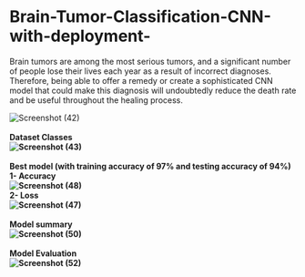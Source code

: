 # Brain-Tumor-Classification-CNN-with-deployment-
Brain tumors are among the most serious tumors, and a significant number of people lose their lives each year as a result of incorrect diagnoses. Therefore, being able to offer a remedy or create a sophisticated CNN model that could make this diagnosis will undoubtedly reduce the death rate and be useful throughout the healing process.

![Screenshot (42)](https://user-images.githubusercontent.com/96621514/202283232-5b27878f-8d70-4281-a207-552580ce841d.png)
<br/>
<br/>
<b> Dataset Classes <b/>
<br/>
![Screenshot (43)](https://user-images.githubusercontent.com/96621514/202283303-d57a5ad8-ab67-45f9-a543-bd9e34033a65.png)
<br/>
<br/>
Best model  (with training accuracy of 97% and testing accuracy of 94%) 
<br/>
1- Accuracy
<br/>
![Screenshot (48)](https://user-images.githubusercontent.com/96621514/202284440-1fecf5c7-7274-424b-9f17-ec7b39f0d56f.png)
<br/>
2- Loss
<br/>
![Screenshot (47)](https://user-images.githubusercontent.com/96621514/202284470-00510c4b-7449-468f-95d5-b9ce0ae2807b.png)
<br/>
<br/>
Model summary
<br/>
![Screenshot (50)](https://user-images.githubusercontent.com/96621514/202285509-4faab2e0-e8d0-4cb0-a6b9-91fced55f304.png)
<br/>
<br/>
 Model Evaluation
<br/>
![Screenshot (52)](https://user-images.githubusercontent.com/96621514/202285776-28e27d5b-0060-4397-bb9a-db267779f83a.png)
